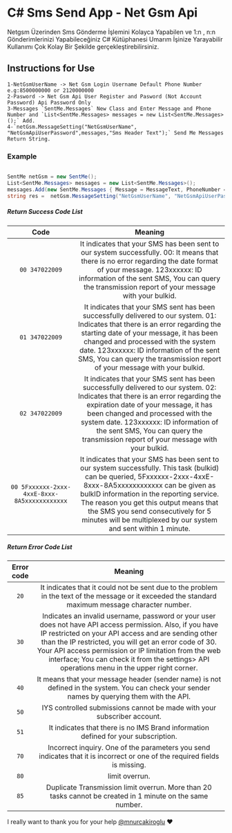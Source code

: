 # C# Sms Send App - Net Gsm Api
 Netgsm Üzerinden Sms Gönderme İşlemini Kolayca Yapabilen ve 1:n , n:n Gönderimlerinizi Yapabileceğiniz C# Kütüphanesi Umarım İşinize Yarayabilir Kullanımı Çok Kolay Bir Şekilde gerçekleştirebilirsiniz.
## Instructions for Use 
	1-NetGsmUserName -> Net Gsm Login Username Default Phone Number e.g:8500000000 or 2120000000
	2-Pasword -> Net Gsm Api User Register and Pasword (Not Account Password) Api Password Only
	3-Messages `SentMe.Messages` New Class and Enter Message and Phone Number and `List<SentMe.Messages> messages = new List<SentMe.Messages>();` Add.
	4-`netGsm.MessageSetting("NetGsmUserName", "NetGsmApiUserPassword",messages,"Sms Header Text");` Send Me Messages Return String.

### Example
```C#

SentMe netGsm = new SentMe();
List<SentMe.Messages> messages = new List<SentMe.Messages>();
messages.Add(new SentMe.Messages { Message = MessageText, PhoneNumber = SentNumber });
string res =  netGsm.MessageSetting("NetGsmUserName", "NetGsmApiUserPassword",messages,"Sms Header Text");

``` 
##### Return Success Code List
Code | Meaning
:------------: | :-------------:
`00 347022009`|It indicates that your SMS has been sent to our system successfully. 00: It means that there is no error regarding the date format of your message. 123xxxxxx: ID information of the sent SMS, You can query the transmission report of your message with your bulkid.
`01 347022009`|It indicates that your SMS sent has been successfully delivered to our system. 01: Indicates that there is an error regarding the starting date of your message, it has been changed and processed with the system date. 123xxxxxx: ID information of the sent SMS, You can query the transmission report of your message with your bulkid.
`02 347022009`|It indicates that your SMS sent has been successfully delivered to our system. 02: Indicates that there is an error regarding the expiration date of your message, it has been changed and processed with the system date. 123xxxxxx: ID information of the sent SMS, You can query the transmission report of your message with your bulkid.
`00 5Fxxxxxx-2xxx-4xxE-8xxx-8A5xxxxxxxxxxxx`|It indicates that your SMS has been sent to our system successfully. This task (bulkid) can be queried, 5Fxxxxxx-2xxx-4xxE-8xxx-8A5xxxxxxxxxxxx can be given as bulkID information in the reporting service. The reason you get this output means that the SMS you send consecutively for 5 minutes will be multiplexed by our system and sent within 1 minute.

##### Return Error Code List
Error code | Meaning
:------------: | :-------------:
`20`|It indicates that it could not be sent due to the problem in the text of the message or it exceeded the standard maximum message character number.
`30`|Indicates an invalid username, password or your user does not have API access permission. Also, if you have IP restricted on your API access and are sending other than the IP restricted, you will get an error code of 30. Your API access permission or IP limitation from the web interface; You can check it from the settings> API operations menu in the upper right corner.
`40`|It means that your message header (sender name) is not defined in the system. You can check your sender names by querying them with the API.
`50`|IYS controlled submissions cannot be made with your subscriber account.
`51`|It indicates that there is no IMS Brand information defined for your subscription.
`70`|Incorrect inquiry. One of the parameters you send indicates that it is incorrect or one of the required fields is missing.
`80`|limit overrun.
`85`|Duplicate Transmission limit overrun. More than 20 tasks cannot be created in 1 minute on the same number.

I really want to thank you for your help [@mnurcakiroglu]( https://github.com/mnurcakiroglu) :heart:
